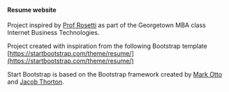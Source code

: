 #### Resume website
Project inspired by [Prof Rosetti](https://prof-rossetti.org/) as part of the Georgetown MBA class Internet Business Technologies.

Project created with inspiration from the following Bootstrap template [https://startbootstrap.com/theme/resume/](https://startbootstrap.com/theme/resume/)

Start Bootstrap is based on the Bootstrap framework created by [Mark Otto](https://twitter.com/mdo) and [Jacob Thorton](https://twitter.com/fat).






